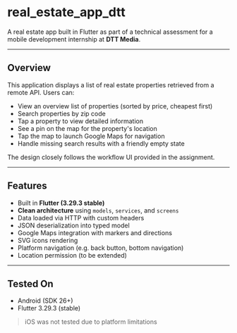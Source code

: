 # real_estate_app_dtt

A real estate app built in Flutter as part of a technical assessment for a mobile development internship at **DTT Media**.

---

## Overview

This application displays a list of real estate properties retrieved from a remote API. Users can:
- View an overview list of properties (sorted by price, cheapest first)
- Search properties by zip code
- Tap a property to view detailed information
- See a pin on the map for the property's location
- Tap the map to launch Google Maps for navigation
- Handle missing search results with a friendly empty state

The design closely follows the workflow UI provided in the assignment.

---

## Features

- Built in **Flutter (3.29.3 stable)**
- **Clean architecture** using `models`, `services`, and `screens`
- Data loaded via HTTP with custom headers
- JSON deserialization into typed model
- Google Maps integration with markers and directions
- SVG icons rendering
- Platform navigation (e.g. back button, bottom navigation)
- Location permission (to be extended)

---

## Tested On

-  Android (SDK 26+)
-  Flutter 3.29.3 (stable)

> iOS was not tested due to platform limitations
